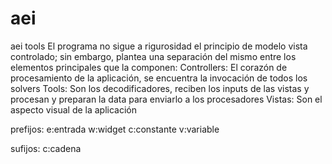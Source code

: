 # aei
aei tools
El programa no sigue a rigurosidad el principio de modelo vista controlado; sin embargo, plantea una separación del mismo entre los elementos principales que la componen:
    Controllers: El corazón de procesamiento de la aplicación, se encuentra la invocación de todos los solvers
    Tools: Son los decodificadores, reciben los inputs de las vistas y procesan y preparan la data para enviarlo a los procesadores
    Vistas: Son el aspecto visual de la aplicación
    
prefijos:
e:entrada
w:widget
c:constante
v:variable

sufijos:
c:cadena
